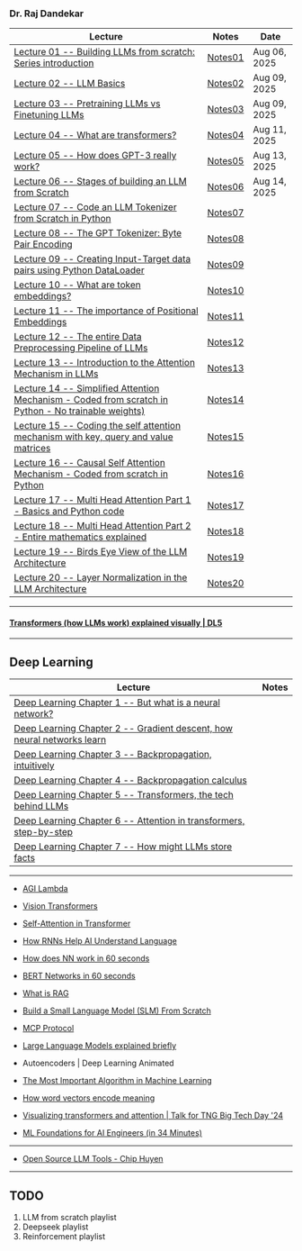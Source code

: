 ### Dr. Raj Dandekar
| Lecture | Notes | Date|
|---|---|---|
| [Lecture 01 -- Building LLMs from scratch: Series introduction](https://www.youtube.com/watch?v=Xpr8D6LeAtw) |  [Notes01](https://github.com/muarshad01/LLM/blob/main/Notes/lecture01_notes.md)| Aug 06, 2025 |
| [Lecture 02 -- LLM Basics](https://www.youtube.com/watch?v=3dWzNZXA8DY)| [Notes02](https://github.com/muarshad01/LLM/blob/main/Notes/lecture02_notes.md) | Aug 09, 2025 |
| [Lecture 03 -- Pretraining LLMs vs Finetuning LLMs](https://www.youtube.com/watch?v=-bsa3fCNGg4)|  [Notes03](https://github.com/muarshad01/LLM/blob/main/Notes/lecture03_notes.md) | Aug 09, 2025 |
| [Lecture 04 -- What are transformers?](https://www.youtube.com/watch?v=NLn4eetGmf8) |  [Notes04](https://github.com/muarshad01/LLM/blob/main/Notes/lecture04_notes.md) | Aug 11, 2025|
| [Lecture 05 -- How does GPT-3 really work?](https://www.youtube.com/watch?v=xbaYCf2FHSY) |  [Notes05](https://github.com/muarshad01/LLM/blob/main/Notes/lecture05_notes.md) | Aug 13, 2025 |
| [Lecture 06 -- Stages of building an LLM from Scratch](https://www.youtube.com/watch?v=z9fgKz1Drlc) |  [Notes06](https://github.com/muarshad01/LLM/blob/main/Notes/lecture06_notes.md) | Aug 14, 2025 |
| [Lecture 07 -- Code an LLM Tokenizer from Scratch in Python](https://www.youtube.com/watch?v=rsy5Ragmso8) |  [Notes07](https://github.com/muarshad01/LLM/blob/main/Notes/lecture07_notes.md) | |
| [Lecture 08 -- The GPT Tokenizer: Byte Pair Encoding](https://www.youtube.com/watch?v=fKd8s29e-l4) |  [Notes08](https://github.com/muarshad01/LLM/blob/main/Notes/lecture08_notes.md) | |
| [Lecture 09 -- Creating Input-Target data pairs using Python DataLoader](https://www.youtube.com/watch?v=iQZFH8dr2yI) |  [Notes09](https://github.com/muarshad01/LLM/blob/main/Notes/lecture09_notes.md) | |
| [Lecture 10 -- What are token embeddings?](https://www.youtube.com/watch?v=ghCSGRgVB_o) |  [Notes10](https://github.com/muarshad01/LLM/blob/main/Notes/lecture10_notes.md) | |
| [Lecture 11 -- The importance of Positional Embeddings](https://www.youtube.com/watch?v=ufrPLpKnapU) |  [Notes11](https://github.com/muarshad01/LLM/blob/main/Notes/lecture11_notes.md) | |
| [Lecture 12 -- The entire Data Preprocessing Pipeline of LLMs](https://www.youtube.com/watch?v=mk-6cFebjis) |  [Notes12](https://github.com/muarshad01/LLM/blob/main/Notes/lecture12_notes.md)| |
| [Lecture 13 -- Introduction to the Attention Mechanism in LLMs](https://www.youtube.com/watch?v=XN7sevVxyUM) |  [Notes13](https://github.com/muarshad01/LLM/blob/main/Notes/lecture13_notes.md) | |
| [Lecture 14 -- Simplified Attention Mechanism - Coded from scratch in Python - No trainable weights)](https://www.youtube.com/watch?v=eSRhpYLerw4) |  [Notes14](https://github.com/muarshad01/LLM/blob/main/Notes/lecture14_notes.md) | |
| [Lecture 15 -- Coding the self attention mechanism with key, query and value matrices](https://www.youtube.com/watch?v=UjdRN80c6p8) |  [Notes15](https://github.com/muarshad01/LLM/blob/main/Notes/lecture15_notes.md) | |
| [Lecture 16 -- Causal Self Attention Mechanism - Coded from scratch in Python](https://www.youtube.com/watch?v=h94TQOK7NRA) |  [Notes16](https://github.com/muarshad01/LLM/blob/main/Notes/lecture16_notes.md) | |
| [Lecture 17 -- Multi Head Attention Part 1 - Basics and Python code](https://www.youtube.com/watch?v=cPaBCoNdCtE) |  [Notes17](https://github.com/muarshad01/LLM/blob/main/Notes/lecture17_notes.md) | |
| [Lecture 18 -- Multi Head Attention Part 2 - Entire mathematics explained](https://www.youtube.com/watch?v=K5u9eEaoxFg) |  [Notes18](https://github.com/muarshad01/LLM/blob/main/Notes/lecture18_notes.md) | |
| [Lecture 19 -- Birds Eye View of the LLM Architecture](https://www.youtube.com/watch?v=4i23dYoXp-A) |  [Notes19](https://github.com/muarshad01/LLM/blob/main/Notes/lecture19_notes.md) | |
| [Lecture 20 -- Layer Normalization in the LLM Architecture](https://www.youtube.com/watch?v=G3W-LT79LSI) |  [Notes20](https://github.com/muarshad01/LLM/blob/main/Notes/lecture20_notes.md) ||

***

#### [Transformers (how LLMs work) explained visually | DL5](https://www.youtube.com/watch?v=wjZofJX0v4M)

***

## Deep Learning
|Lecture | Notes|
|---|---|
| [Deep Learning Chapter 1 -- But what is a neural network?](https://www.youtube.com/watch?v=aircAruvnKk) ||
| [Deep Learning Chapter 2 -- Gradient descent, how neural networks learn](https://www.youtube.com/watch?v=IHZwWFHWa-w) ||
| [Deep Learning Chapter 3 -- Backpropagation, intuitively](https://www.youtube.com/watch?v=Ilg3gGewQ5U) ||
| [Deep Learning Chapter 4 -- Backpropagation calculus](https://www.youtube.com/watch?v=tIeHLnjs5U8) ||
| [Deep Learning Chapter 5 -- Transformers, the tech behind LLMs](https://www.youtube.com/watch?v=wjZofJX0v4M) ||
| [Deep Learning Chapter 6 -- Attention in transformers, step-by-step](https://www.youtube.com/watch?v=eMlx5fFNoYc) ||
| [Deep Learning Chapter 7 -- How might LLMs store facts ](https://www.youtube.com/watch?v=9-Jl0dxWQs8) ||

***

* [AGI Lambda](https://www.youtube.com/@AGI.Lambdaa/shorts)
* [Vision Transformers](https://www.youtube.com/shorts/qPUYBX0C6ic)
* [Self-Attention in Transformer](https://www.youtube.com/shorts/l8_OrR9kUNw)
* [How RNNs Help AI Understand Language](https://www.youtube.com/shorts/w67EHFHGHUQ)
* [How does NN work in 60 seconds](https://www.youtube.com/shorts/Dbcx2_MO0LM)
* [BERT Networks in 60 seconds](https://www.youtube.com/shorts/HBOloY08auQ)
* [What is RAG](https://www.youtube.com/shorts/CbAQUqnrDcA)
* [Build a Small Language Model (SLM) From Scratch](https://www.youtube.com/watch?v=pOFcwcwtv3k)
* [MCP Protocol](https://www.youtube.com/shorts/7CHr0qwTcJw)
* [Large Language Models explained briefly](https://www.youtube.com/watch?v=LPZh9BOjkQs&t=2s)
* Autoencoders | Deep Learning Animated
* [The Most Important Algorithm in Machine Learning](https://www.youtube.com/watch?v=SmZmBKc7Lrs)
* [How word vectors encode meaning](https://www.youtube.com/shorts/FJtFZwbvkI4)

* [Visualizing transformers and attention | Talk for TNG Big Tech Day '24](https://www.youtube.com/watch?v=KJtZARuO3JY)

* [ML Foundations for AI Engineers (in 34 Minutes)](https://www.youtube.com/watch?v=BUTjcAjfMgY)

***

* [Open Source LLM Tools - Chip Huyen](https://huyenchip.com/llama-police.html)

***

## TODO
1. LLM from scratch playlist
2. Deepseek playlist 
3. Reinforcement playlist
